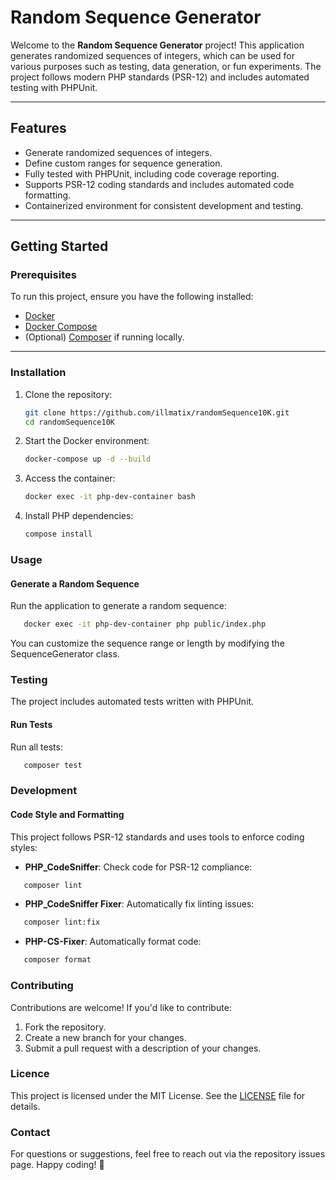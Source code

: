 # Random Sequence Generator

Welcome to the **Random Sequence Generator** project! This application generates randomized sequences of integers, which can be used for various purposes such as testing, data generation, or fun experiments. The project follows modern PHP standards (PSR-12) and includes automated testing with PHPUnit.

---

## Features

- Generate randomized sequences of integers.
- Define custom ranges for sequence generation.
- Fully tested with PHPUnit, including code coverage reporting.
- Supports PSR-12 coding standards and includes automated code formatting.
- Containerized environment for consistent development and testing.

---

## Getting Started

### Prerequisites

To run this project, ensure you have the following installed:

- [Docker](https://www.docker.com/)
- [Docker Compose](https://docs.docker.com/compose/)
- (Optional) [Composer](https://getcomposer.org/) if running locally.

---

### Installation

1. Clone the repository:
   ```bash
   git clone https://github.com/illmatix/randomSequence10K.git
   cd randomSequence10K
   ```
2. Start the Docker environment:
   ```bash
   docker-compose up -d --build
   ```
3. Access the container:
   ```bash
   docker exec -it php-dev-container bash
   ```
4. Install PHP dependencies:
   ```bash 
   compose install
   ```

### Usage

#### Generate a Random Sequence
Run the application to generate a random sequence:
```bash
   docker exec -it php-dev-container php public/index.php
```
You can customize the sequence range or length by modifying the SequenceGenerator class.

### Testing
The project includes automated tests written with PHPUnit.

#### Run Tests
Run all tests:
```bash
   composer test
```

### Development
#### Code Style and Formatting
This project follows PSR-12 standards and uses tools to enforce coding styles:
* **PHP_CodeSniffer**: Check code for PSR-12 compliance:
```bash
   composer lint
```
* **PHP_CodeSniffer Fixer**: Automatically fix linting issues:
```bash
   composer lint:fix
```
* **PHP-CS-Fixer**: Automatically format code:
```bash
   composer format
```

### Contributing
Contributions are welcome! If you'd like to contribute:

1. Fork the repository. 
2. Create a new branch for your changes. 
3. Submit a pull request with a description of your changes.

### Licence 
This project is licensed under the MIT License. See the [LICENSE](./LICENSE) file for details.

### Contact
For questions or suggestions, feel free to reach out via the repository issues page. Happy coding! 🚀